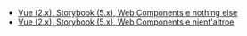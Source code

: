 * [Vue (2.x), Storybook (5.x), Web Components e nothing else](https://dev.to/lucabro81/vue-2-x-storybook-5-x-web-components-e-nothing-else-5ak6)
* [Vue (2.x), Storybook (5.x), Web Components e nient'altroe](https://dev.to/lucabro81/vue-2-x-storybook-5-x-web-components-e-nient-altro-4l29)
